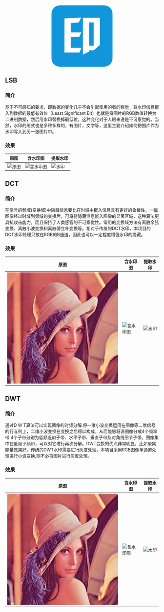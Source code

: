 <p align="center"><img src="./img/icon.png" alt=""></p>

## LSB
### 简介
基于不可感知的要求，即数据的变化几乎不会引起使用的者的察觉，将水印信息嵌入到数据的最低有效位（Least Significant Bit）也就是将图片的RGB数值转换为二进制数据，然后用水印替换掉最低位，这种变化对于人眼来说是不可察觉的。当然，水印的形式也是多种多样的，有图片，文字等，这里主要介绍如何把图片作为水印写入到另一张图片中。
### 效果
|原图|含水印图|提取水印|
|---|---|---|
|![原图](C:/Users/LHW/Desktop/dwm_doc_img/lena.png)|![含水印图](C:/Users/LHW/Desktop/dwm_doc_img/lsb_pic_marked.png)|![水印](C:/Users/LHW/Desktop/dwm_doc_img/lsb_ext_mark.png)|

## DCT
### 简介
在信号的频域(变换域)中隐藏信息要比在时域中嵌入信息具有更好的鲁棒性。一幅图像经过时域到频域的变换后，可将待隐藏信息嵌入图像的显著区域，这种算法更具抗攻击能力，而且保持了人类感官的不可察觉性。常用的变换域方法有离散余弦变换、离散小波变换和离散傅立叶变换等。相对于传统的DCT水印，本项目的DCT水印处理只放在RGB的B通道，因此也可以一定程度增强水印的隐藏。

### 效果
|原图|含水印图|提取水印|
|---|---|---|
|![原图](./img/lena.png)|![含水印图](C:/Users/LHW/Desktop/dwm_doc_img/DCT_pic_marked.png)|![水印](C:/Users/LHW/Desktop/dwm_doc_img/DCT_ext_mark.png)|

## DWT
### 简介
通过D W T算法可以实现图像的时频分解.将一维小波变换运用在图像等二维信号的行与列上，二维小波变换在变换之后得以构成，从而能够将源图像分成4个频率带.4个子带分别为低频近似子带、水平子带、垂直子带及对角线细节子带。图像集中在低频子频带，可以对它进行再次分解。DWT变换的优点非常明显，比如聚集能量效果好。传统的DWT水印需要进行灰度处理，本项目采用RGB图像单通道处理进行小波变换,则不必将图片进行灰度处理。

### 效果
|原图|含水印图|提取水印|
|---|---|---|
|![原图](./img/lena.png)|![含水印图](C:/Users/LHW/Desktop/dwm_doc_img/DWT_pic_marked.png)|![水印](C:/Users/LHW/Desktop/dwm_doc_img/DWT_ext_mark.png)|

